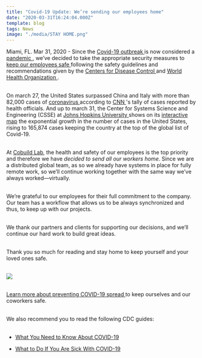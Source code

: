 ```yaml
---
title: "Covid-19 Update: We’re sending our employees home"
date: "2020-03-31T16:24:04.000Z"
template: blog
tags: News
image: "./media/STAY HOME.png"
---
```


Miami, FL. Mar 31, 2020 - Since the <a target="_blank" href="https://www.paho.org/hq/index.php?option=com_content&view=article&id=15756&Itemid=4206&lang=en/"> Covid-19 outbreak </a> is now considered a <a target="_blank" href="https://www.livescience.com/pandemic.html"> pandemic </a>, we’ve decided to take the appropriate security measures to <a target="_blank" href="https://cobuildlab.com/blog/covid-19-update-keeping-our-employees-safe/"> keep our employees safe </a> following the safety guidelines and recommendations given by the <a target="_blank" href="https://www.cdc.gov/coronavirus/2019-nCoV/summary.html/"> Centers for Disease Control </a> and <a target="_blank" href="https://www.who.int/emergencies/diseases/novel-coronavirus-2019"> World Health Organization </a>. <br> </br>

On march 27, the United States surpassed China and Italy with more than 82,000 cases of <a target="_blank" href="https://www.cnn.com/specials/world/coronavirus-outbreak-intl-hnk">  coronavirus </a> according to <a target="_blank" href="https://edition.cnn.com/2020/03/26/health/coronavirus-thousand-deaths-thursday/index.html">  CNN </a>'s tally of cases reported by health officials. And up to march 31,  the Center for Systems Science and Engineering (CSSE) at <a target="_blank" href="https://coronavirus.jhu.edu/">  Johns Hopkins University </a> shows on its <a target="_blank" href="https://coronavirus.jhu.edu/map.html"> interactive map</a> the exponential growth in the number of cases in the United States, rising to 165,874 cases keeping the country at the top of the global list of Covid-19. <br> </br>

At <a target="_blank" href="https://cobuildlab.com/"> Cobuild Lab</a>, the health and safety of our employees is the top priority and therefore we have *decided to send all our workers home*.  Since we are a distributed global team, as so we already have systems in place for fully remote work, so we’ll continue working together with the same way we’ve always worked—virtually. <br> </br>

We’re grateful to our employees for their full commitment to the company. Our team has a workflow that allows us to be always synchronized and thus, to keep up with our projects. <br> </br>

We thank our partners and clients for supporting our decisions, and we’ll continue our hard work to build great ideas. <br> </br>

Thank you so much for reading and stay home to keep yourself and your loved ones safe. <br> </br>

<img src="media/diseño1.png"> <br> </br>

<a target="_blank" href="https://www.cdc.gov/coronavirus/2019-ncov/community/index.html"> Learn more about preventing COVID-19 spread </a> to keep ourselves and our coworkers safe. <br> </br>

We also recommend you to read the following CDC guides:<br> </br>

* <a target="_blank" href="https://www.cdc.gov/coronavirus/2019-ncov/downloads/2019-ncov-factsheet.pdf"> What You Need to Know About COVID-19 </a>

* <a target="_blank" href="https://www.cdc.gov/coronavirus/2019-ncov/downloads/sick-with-2019-nCoV-fact-sheet.pdf"> What to Do If You Are Sick With COVID-19 </a>

